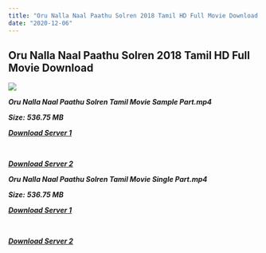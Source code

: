 ```yaml
---
title: "Oru Nalla Naal Paathu Solren 2018 Tamil HD Full Movie Download Oru Nalla Naal Paathu Solren Tamil HD Movie Download"
date: "2020-12-06"
---
```


## Oru Nalla Naal Paathu Solren 2018 Tamil HD Full Movie Download 

![](https://images.moviebuff.com/b269d818-9f8b-4406-9c18-6dd4ab72ec3b?w=1000)

**_Oru Nalla Naal Paathu Solren Tamil Movie Sample Part.mp4_**

**_Size:_** **_536.75 MB_**

**_[Download Server 1](http://p1.wetransfer.vip/files/Tamil{525e4ed8fa01f01a9103e1e2d0de788082fff3ddd3718eaf08f87fc8fd9b0ee6}20Movies/Tamil{525e4ed8fa01f01a9103e1e2d0de788082fff3ddd3718eaf08f87fc8fd9b0ee6}202018{525e4ed8fa01f01a9103e1e2d0de788082fff3ddd3718eaf08f87fc8fd9b0ee6}20Movies/Oru{525e4ed8fa01f01a9103e1e2d0de788082fff3ddd3718eaf08f87fc8fd9b0ee6}20Nalla{525e4ed8fa01f01a9103e1e2d0de788082fff3ddd3718eaf08f87fc8fd9b0ee6}20Naal{525e4ed8fa01f01a9103e1e2d0de788082fff3ddd3718eaf08f87fc8fd9b0ee6}20Paathu{525e4ed8fa01f01a9103e1e2d0de788082fff3ddd3718eaf08f87fc8fd9b0ee6}20Solren{525e4ed8fa01f01a9103e1e2d0de788082fff3ddd3718eaf08f87fc8fd9b0ee6}20(2018)/Oru{525e4ed8fa01f01a9103e1e2d0de788082fff3ddd3718eaf08f87fc8fd9b0ee6}20Nalla{525e4ed8fa01f01a9103e1e2d0de788082fff3ddd3718eaf08f87fc8fd9b0ee6}20Naal{525e4ed8fa01f01a9103e1e2d0de788082fff3ddd3718eaf08f87fc8fd9b0ee6}20Paathu{525e4ed8fa01f01a9103e1e2d0de788082fff3ddd3718eaf08f87fc8fd9b0ee6}20Solren{525e4ed8fa01f01a9103e1e2d0de788082fff3ddd3718eaf08f87fc8fd9b0ee6}20(2018){525e4ed8fa01f01a9103e1e2d0de788082fff3ddd3718eaf08f87fc8fd9b0ee6}20HDRip/Oru{525e4ed8fa01f01a9103e1e2d0de788082fff3ddd3718eaf08f87fc8fd9b0ee6}20Nalla{525e4ed8fa01f01a9103e1e2d0de788082fff3ddd3718eaf08f87fc8fd9b0ee6}20Naal{525e4ed8fa01f01a9103e1e2d0de788082fff3ddd3718eaf08f87fc8fd9b0ee6}20Paathu{525e4ed8fa01f01a9103e1e2d0de788082fff3ddd3718eaf08f87fc8fd9b0ee6}20Solren{525e4ed8fa01f01a9103e1e2d0de788082fff3ddd3718eaf08f87fc8fd9b0ee6}20(2018){525e4ed8fa01f01a9103e1e2d0de788082fff3ddd3718eaf08f87fc8fd9b0ee6}20Sample{525e4ed8fa01f01a9103e1e2d0de788082fff3ddd3718eaf08f87fc8fd9b0ee6}20(640x360).mp4)_**

**_[  
](http://p1.wetransfer.vip/files/Tamil{525e4ed8fa01f01a9103e1e2d0de788082fff3ddd3718eaf08f87fc8fd9b0ee6}20Movies/Tamil{525e4ed8fa01f01a9103e1e2d0de788082fff3ddd3718eaf08f87fc8fd9b0ee6}202018{525e4ed8fa01f01a9103e1e2d0de788082fff3ddd3718eaf08f87fc8fd9b0ee6}20Movies/Oru{525e4ed8fa01f01a9103e1e2d0de788082fff3ddd3718eaf08f87fc8fd9b0ee6}20Nalla{525e4ed8fa01f01a9103e1e2d0de788082fff3ddd3718eaf08f87fc8fd9b0ee6}20Naal{525e4ed8fa01f01a9103e1e2d0de788082fff3ddd3718eaf08f87fc8fd9b0ee6}20Paathu{525e4ed8fa01f01a9103e1e2d0de788082fff3ddd3718eaf08f87fc8fd9b0ee6}20Solren{525e4ed8fa01f01a9103e1e2d0de788082fff3ddd3718eaf08f87fc8fd9b0ee6}20(2018)/Oru{525e4ed8fa01f01a9103e1e2d0de788082fff3ddd3718eaf08f87fc8fd9b0ee6}20Nalla{525e4ed8fa01f01a9103e1e2d0de788082fff3ddd3718eaf08f87fc8fd9b0ee6}20Naal{525e4ed8fa01f01a9103e1e2d0de788082fff3ddd3718eaf08f87fc8fd9b0ee6}20Paathu{525e4ed8fa01f01a9103e1e2d0de788082fff3ddd3718eaf08f87fc8fd9b0ee6}20Solren{525e4ed8fa01f01a9103e1e2d0de788082fff3ddd3718eaf08f87fc8fd9b0ee6}20(2018){525e4ed8fa01f01a9103e1e2d0de788082fff3ddd3718eaf08f87fc8fd9b0ee6}20HDRip/Oru{525e4ed8fa01f01a9103e1e2d0de788082fff3ddd3718eaf08f87fc8fd9b0ee6}20Nalla{525e4ed8fa01f01a9103e1e2d0de788082fff3ddd3718eaf08f87fc8fd9b0ee6}20Naal{525e4ed8fa01f01a9103e1e2d0de788082fff3ddd3718eaf08f87fc8fd9b0ee6}20Paathu{525e4ed8fa01f01a9103e1e2d0de788082fff3ddd3718eaf08f87fc8fd9b0ee6}20Solren{525e4ed8fa01f01a9103e1e2d0de788082fff3ddd3718eaf08f87fc8fd9b0ee6}20(2018){525e4ed8fa01f01a9103e1e2d0de788082fff3ddd3718eaf08f87fc8fd9b0ee6}20Sample{525e4ed8fa01f01a9103e1e2d0de788082fff3ddd3718eaf08f87fc8fd9b0ee6}20(640x360).mp4)_**

**_[Download Server 2](http://p1.wetransfer.vip/files/Tamil{525e4ed8fa01f01a9103e1e2d0de788082fff3ddd3718eaf08f87fc8fd9b0ee6}20Movies/Tamil{525e4ed8fa01f01a9103e1e2d0de788082fff3ddd3718eaf08f87fc8fd9b0ee6}202018{525e4ed8fa01f01a9103e1e2d0de788082fff3ddd3718eaf08f87fc8fd9b0ee6}20Movies/Oru{525e4ed8fa01f01a9103e1e2d0de788082fff3ddd3718eaf08f87fc8fd9b0ee6}20Nalla{525e4ed8fa01f01a9103e1e2d0de788082fff3ddd3718eaf08f87fc8fd9b0ee6}20Naal{525e4ed8fa01f01a9103e1e2d0de788082fff3ddd3718eaf08f87fc8fd9b0ee6}20Paathu{525e4ed8fa01f01a9103e1e2d0de788082fff3ddd3718eaf08f87fc8fd9b0ee6}20Solren{525e4ed8fa01f01a9103e1e2d0de788082fff3ddd3718eaf08f87fc8fd9b0ee6}20(2018)/Oru{525e4ed8fa01f01a9103e1e2d0de788082fff3ddd3718eaf08f87fc8fd9b0ee6}20Nalla{525e4ed8fa01f01a9103e1e2d0de788082fff3ddd3718eaf08f87fc8fd9b0ee6}20Naal{525e4ed8fa01f01a9103e1e2d0de788082fff3ddd3718eaf08f87fc8fd9b0ee6}20Paathu{525e4ed8fa01f01a9103e1e2d0de788082fff3ddd3718eaf08f87fc8fd9b0ee6}20Solren{525e4ed8fa01f01a9103e1e2d0de788082fff3ddd3718eaf08f87fc8fd9b0ee6}20(2018){525e4ed8fa01f01a9103e1e2d0de788082fff3ddd3718eaf08f87fc8fd9b0ee6}20HDRip/Oru{525e4ed8fa01f01a9103e1e2d0de788082fff3ddd3718eaf08f87fc8fd9b0ee6}20Nalla{525e4ed8fa01f01a9103e1e2d0de788082fff3ddd3718eaf08f87fc8fd9b0ee6}20Naal{525e4ed8fa01f01a9103e1e2d0de788082fff3ddd3718eaf08f87fc8fd9b0ee6}20Paathu{525e4ed8fa01f01a9103e1e2d0de788082fff3ddd3718eaf08f87fc8fd9b0ee6}20Solren{525e4ed8fa01f01a9103e1e2d0de788082fff3ddd3718eaf08f87fc8fd9b0ee6}20(2018){525e4ed8fa01f01a9103e1e2d0de788082fff3ddd3718eaf08f87fc8fd9b0ee6}20Sample{525e4ed8fa01f01a9103e1e2d0de788082fff3ddd3718eaf08f87fc8fd9b0ee6}20(640x360).mp4)_**

**_Oru Nalla Naal Paathu Solren Tamil Movie Single Part.mp4_**

**_Size:_** **_536.75 MB_**

**_[Download Server 1](http://p1.wetransfer.vip/files/Tamil{525e4ed8fa01f01a9103e1e2d0de788082fff3ddd3718eaf08f87fc8fd9b0ee6}20Movies/Tamil{525e4ed8fa01f01a9103e1e2d0de788082fff3ddd3718eaf08f87fc8fd9b0ee6}202018{525e4ed8fa01f01a9103e1e2d0de788082fff3ddd3718eaf08f87fc8fd9b0ee6}20Movies/Oru{525e4ed8fa01f01a9103e1e2d0de788082fff3ddd3718eaf08f87fc8fd9b0ee6}20Nalla{525e4ed8fa01f01a9103e1e2d0de788082fff3ddd3718eaf08f87fc8fd9b0ee6}20Naal{525e4ed8fa01f01a9103e1e2d0de788082fff3ddd3718eaf08f87fc8fd9b0ee6}20Paathu{525e4ed8fa01f01a9103e1e2d0de788082fff3ddd3718eaf08f87fc8fd9b0ee6}20Solren{525e4ed8fa01f01a9103e1e2d0de788082fff3ddd3718eaf08f87fc8fd9b0ee6}20(2018)/Oru{525e4ed8fa01f01a9103e1e2d0de788082fff3ddd3718eaf08f87fc8fd9b0ee6}20Nalla{525e4ed8fa01f01a9103e1e2d0de788082fff3ddd3718eaf08f87fc8fd9b0ee6}20Naal{525e4ed8fa01f01a9103e1e2d0de788082fff3ddd3718eaf08f87fc8fd9b0ee6}20Paathu{525e4ed8fa01f01a9103e1e2d0de788082fff3ddd3718eaf08f87fc8fd9b0ee6}20Solren{525e4ed8fa01f01a9103e1e2d0de788082fff3ddd3718eaf08f87fc8fd9b0ee6}20(2018){525e4ed8fa01f01a9103e1e2d0de788082fff3ddd3718eaf08f87fc8fd9b0ee6}20HDRip/Oru{525e4ed8fa01f01a9103e1e2d0de788082fff3ddd3718eaf08f87fc8fd9b0ee6}20Nalla{525e4ed8fa01f01a9103e1e2d0de788082fff3ddd3718eaf08f87fc8fd9b0ee6}20Naal{525e4ed8fa01f01a9103e1e2d0de788082fff3ddd3718eaf08f87fc8fd9b0ee6}20Paathu{525e4ed8fa01f01a9103e1e2d0de788082fff3ddd3718eaf08f87fc8fd9b0ee6}20Solren{525e4ed8fa01f01a9103e1e2d0de788082fff3ddd3718eaf08f87fc8fd9b0ee6}20(2018){525e4ed8fa01f01a9103e1e2d0de788082fff3ddd3718eaf08f87fc8fd9b0ee6}20Single{525e4ed8fa01f01a9103e1e2d0de788082fff3ddd3718eaf08f87fc8fd9b0ee6}20Part{525e4ed8fa01f01a9103e1e2d0de788082fff3ddd3718eaf08f87fc8fd9b0ee6}20(640x360).mp4)_**

**_[  
](http://p1.wetransfer.vip/files/Tamil{525e4ed8fa01f01a9103e1e2d0de788082fff3ddd3718eaf08f87fc8fd9b0ee6}20Movies/Tamil{525e4ed8fa01f01a9103e1e2d0de788082fff3ddd3718eaf08f87fc8fd9b0ee6}202018{525e4ed8fa01f01a9103e1e2d0de788082fff3ddd3718eaf08f87fc8fd9b0ee6}20Movies/Oru{525e4ed8fa01f01a9103e1e2d0de788082fff3ddd3718eaf08f87fc8fd9b0ee6}20Nalla{525e4ed8fa01f01a9103e1e2d0de788082fff3ddd3718eaf08f87fc8fd9b0ee6}20Naal{525e4ed8fa01f01a9103e1e2d0de788082fff3ddd3718eaf08f87fc8fd9b0ee6}20Paathu{525e4ed8fa01f01a9103e1e2d0de788082fff3ddd3718eaf08f87fc8fd9b0ee6}20Solren{525e4ed8fa01f01a9103e1e2d0de788082fff3ddd3718eaf08f87fc8fd9b0ee6}20(2018)/Oru{525e4ed8fa01f01a9103e1e2d0de788082fff3ddd3718eaf08f87fc8fd9b0ee6}20Nalla{525e4ed8fa01f01a9103e1e2d0de788082fff3ddd3718eaf08f87fc8fd9b0ee6}20Naal{525e4ed8fa01f01a9103e1e2d0de788082fff3ddd3718eaf08f87fc8fd9b0ee6}20Paathu{525e4ed8fa01f01a9103e1e2d0de788082fff3ddd3718eaf08f87fc8fd9b0ee6}20Solren{525e4ed8fa01f01a9103e1e2d0de788082fff3ddd3718eaf08f87fc8fd9b0ee6}20(2018){525e4ed8fa01f01a9103e1e2d0de788082fff3ddd3718eaf08f87fc8fd9b0ee6}20HDRip/Oru{525e4ed8fa01f01a9103e1e2d0de788082fff3ddd3718eaf08f87fc8fd9b0ee6}20Nalla{525e4ed8fa01f01a9103e1e2d0de788082fff3ddd3718eaf08f87fc8fd9b0ee6}20Naal{525e4ed8fa01f01a9103e1e2d0de788082fff3ddd3718eaf08f87fc8fd9b0ee6}20Paathu{525e4ed8fa01f01a9103e1e2d0de788082fff3ddd3718eaf08f87fc8fd9b0ee6}20Solren{525e4ed8fa01f01a9103e1e2d0de788082fff3ddd3718eaf08f87fc8fd9b0ee6}20(2018){525e4ed8fa01f01a9103e1e2d0de788082fff3ddd3718eaf08f87fc8fd9b0ee6}20Single{525e4ed8fa01f01a9103e1e2d0de788082fff3ddd3718eaf08f87fc8fd9b0ee6}20Part{525e4ed8fa01f01a9103e1e2d0de788082fff3ddd3718eaf08f87fc8fd9b0ee6}20(640x360).mp4)_**

**_[Download Server 2](http://p1.wetransfer.vip/files/Tamil{525e4ed8fa01f01a9103e1e2d0de788082fff3ddd3718eaf08f87fc8fd9b0ee6}20Movies/Tamil{525e4ed8fa01f01a9103e1e2d0de788082fff3ddd3718eaf08f87fc8fd9b0ee6}202018{525e4ed8fa01f01a9103e1e2d0de788082fff3ddd3718eaf08f87fc8fd9b0ee6}20Movies/Oru{525e4ed8fa01f01a9103e1e2d0de788082fff3ddd3718eaf08f87fc8fd9b0ee6}20Nalla{525e4ed8fa01f01a9103e1e2d0de788082fff3ddd3718eaf08f87fc8fd9b0ee6}20Naal{525e4ed8fa01f01a9103e1e2d0de788082fff3ddd3718eaf08f87fc8fd9b0ee6}20Paathu{525e4ed8fa01f01a9103e1e2d0de788082fff3ddd3718eaf08f87fc8fd9b0ee6}20Solren{525e4ed8fa01f01a9103e1e2d0de788082fff3ddd3718eaf08f87fc8fd9b0ee6}20(2018)/Oru{525e4ed8fa01f01a9103e1e2d0de788082fff3ddd3718eaf08f87fc8fd9b0ee6}20Nalla{525e4ed8fa01f01a9103e1e2d0de788082fff3ddd3718eaf08f87fc8fd9b0ee6}20Naal{525e4ed8fa01f01a9103e1e2d0de788082fff3ddd3718eaf08f87fc8fd9b0ee6}20Paathu{525e4ed8fa01f01a9103e1e2d0de788082fff3ddd3718eaf08f87fc8fd9b0ee6}20Solren{525e4ed8fa01f01a9103e1e2d0de788082fff3ddd3718eaf08f87fc8fd9b0ee6}20(2018){525e4ed8fa01f01a9103e1e2d0de788082fff3ddd3718eaf08f87fc8fd9b0ee6}20HDRip/Oru{525e4ed8fa01f01a9103e1e2d0de788082fff3ddd3718eaf08f87fc8fd9b0ee6}20Nalla{525e4ed8fa01f01a9103e1e2d0de788082fff3ddd3718eaf08f87fc8fd9b0ee6}20Naal{525e4ed8fa01f01a9103e1e2d0de788082fff3ddd3718eaf08f87fc8fd9b0ee6}20Paathu{525e4ed8fa01f01a9103e1e2d0de788082fff3ddd3718eaf08f87fc8fd9b0ee6}20Solren{525e4ed8fa01f01a9103e1e2d0de788082fff3ddd3718eaf08f87fc8fd9b0ee6}20(2018){525e4ed8fa01f01a9103e1e2d0de788082fff3ddd3718eaf08f87fc8fd9b0ee6}20Single{525e4ed8fa01f01a9103e1e2d0de788082fff3ddd3718eaf08f87fc8fd9b0ee6}20Part{525e4ed8fa01f01a9103e1e2d0de788082fff3ddd3718eaf08f87fc8fd9b0ee6}20(640x360).mp4)_**
